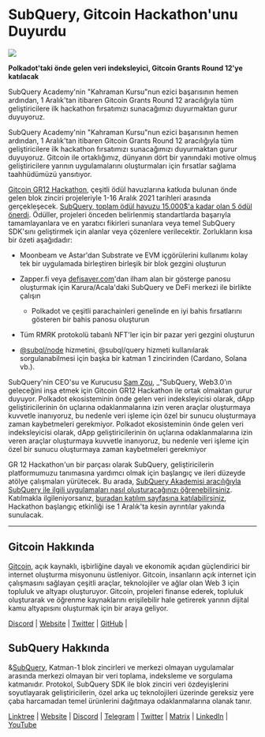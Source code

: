 # SubQuery, Gitcoin Hackathon'unu Duyurdu

![](https://miro.medium.com/max/1400/1*deQMrJlp2aJ5YVAGoFhO-Q.png)

**Polkadot'taki önde gelen veri indeksleyici, Gitcoin Grants Round 12'ye katılacak**

SubQuery Academy'nin "Kahraman Kursu"nun ezici başarısının hemen ardından, 1 Aralık'tan itibaren Gitcoin Grants Round 12 aracılığıyla tüm geliştiricilere ilk hackathon fırsatımızı sunacağımızı duyurmaktan gurur duyuyoruz.

SubQuery Academy'nin "Kahraman Kursu"nun ezici başarısının hemen ardından, 1 Aralık'tan itibaren Gitcoin Grants Round 12 aracılığıyla tüm geliştiricilere ilk hackathon fırsatımızı sunacağımızı duyurmaktan gurur duyuyoruz. Gitcoin ile ortaklığımız, dünyanın dört bir yanındaki motive olmuş geliştiricilere yarının uygulamalarını oluşturmaları için fırsatlar sağlama taahhüdümüzü yansıtıyor.

[Gitcoin GR12 Hackathon](https://gitcoin.co/hackathon/gr12/onboard), çeşitli ödül havuzlarına katkıda bulunan önde gelen blok zinciri projeleriyle 1-16 Aralık 2021 tarihleri ​​arasında gerçekleşecek.  [SubQuery, toplam ödül havuzu 15.000$'a kadar olan 5 ödül önerdi](https://gitcoin.co/hackathon/gr12/?org=subquery). Ödüller, projeleri önceden belirlenmiş standartlarda başarıyla tamamlayanlara ve en yaratıcı fikirleri sunanlara veya temel SubQuery SDK'sını geliştirmek için alanlar veya çözenlere verilecektir. Zorlukların kısa bir özeti aşağıdadır:

-   Moonbeam ve Astar'dan Substrate ve EVM içgörülerini kullanımı kolay tek bir uygulamada birleştiren birleşik bir blok gezgini oluşturun
- Zapper.fi veya [defisaver.com](https://defisaver.com/)'dan ilham alan bir gösterge panosu oluşturmak için Karura/Acala'daki SubQuery ve DeFi merkezi ile birlikte çalışın</li> 
  
  -   Polkadot ve çeşitli parachainleri genelinde en iyi bahis fırsatlarını gösteren bir bahis panosu oluşturun
-   Tüm RMRK protokolü tabanlı NFT'ler için bir pazar yeri gezgini oluşturun
-   [@subql/node](https://github.com/subquery/subql) hizmetini, @subql/query hizmeti kullanılarak sorgulanabilmesi için başka bir katman 1 zincirinden (Cardano, Solana vb.).</ul> 

SubQuery'nin CEO'su ve Kurucusu [Sam Zou](https://twitter.com/zoujialiu), _"SubQuery, Web3.0'ın geleceğini inşa etmek için Gitcoin GR12 Hackathon ile ortak olmaktan gurur duyuyor. Polkadot ekosisteminin önde gelen veri indeksleyicisi olarak, dApp geliştiricilerinin ön uçlarına odaklanmalarına izin veren araçlar oluşturmaya kuvvetle inanıyoruz, bu nedenle veri işleme için özel bir sunucu oluşturmaya zaman kaybetmeleri gerekmiyor. Polkadot ekosisteminin önde gelen veri indeksleyicisi olarak, dApp geliştiricilerinin ön uçlarına odaklanmalarına izin veren araçlar oluşturmaya kuvvetle inanıyoruz, bu nedenle veri işleme için özel bir sunucu oluşturmaya zaman kaybetmeleri gerekmiyor</p> 

GR 12 Hackathon'un bir parçası olarak SubQuery, geliştiricilerin platformumuzu tanımasına yardımcı olmak için başlangıç ​​ve ileri düzeyde atölye çalışmaları yürütecek. Bu arada, [SubQuery Akademisi aracılığıyla SubQuery ile ilgili uygulamaları nasıl oluşturacağınızı öğrenebilirsiniz](https://subquery.coassemble.com/unlock/dOKZW6O#/). Katılmakla ilgileniyorsanız, [buradan katılım sayfasına katılabilirsiniz](https://gitcoin.co/hackathon/gr12/onboard), Hackathon başlangıç ​​etkinliği ise 1 Aralık'ta kesin ayrıntılar yakında sunulacak.



---



## Gitcoin Hakkında

[Gitcoin](http://www.gitcoin.co/), açık kaynaklı, işbirliğine dayalı ve ekonomik açıdan güçlendirici bir internet oluşturma misyonunu üstleniyor. Gitcoin, insanların açık internet için çalışmasını sağlayan çeşitli araçlar, teknolojiler ve ağlar olan Web 3 için topluluk ve altyapı oluşturuyor. Gitcoin, projeleri finanse ederek, topluluk oluşturarak ve öğrenme kaynaklarını erişilebilir hale getirerek yarının dijital kamu altyapısını oluşturmak için bir araya geliyor.

[Discord](https://discord.gg/6PZUM3cFpz)  | [Website](http://www.gitcoin.co/)  |  [Twitter](https://twitter.com/gitcoin)  |  [GitHub](https://github.com/gitcoinco/)  |



## SubQuery Hakkında

&[SubQuery](https://subquery.network/), Katman-1 blok zincirleri ve merkezi olmayan uygulamalar arasında merkezi olmayan bir veri toplama, indeksleme ve sorgulama katmanıdır. Protokol, SubQuery SDK ile blok zinciri veri özdeyişlerini soyutlayarak geliştiricilerin, özel arka uç teknolojileri üzerinde gereksiz yere çaba harcamadan temel ürünlerini dağıtmaya odaklanmalarına olanak tanır.

[Linktree](https://linktr.ee/subquerynetwork)  |  [Website](https://subquery.network/)  |  [Discord](https://discord.com/invite/78zg8aBSMG)  |  [Telegram](https://t.me/subquerynetwork)  |  [Twitter](https://twitter.com/subquerynetwork)  |  [Matrix](https://matrix.to/#/#subquery:matrix.org)  |  [LinkedIn](https://www.linkedin.com/company/subquery)  |  [YouTube](https://www.youtube.com/channel/UCi1a6NUUjegcLHDFLr7CqLw)
